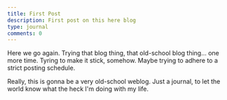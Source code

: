 ```yaml
---
title: First Post
description: First post on this here blog
type: journal
comments: 0
---
```


Here we go again. Trying that blog thing, that old-school blog thing... one more time. Tyring to make it stick, somehow. Maybe trying to adhere to a strict posting schedule.

Really, this is gonna be a very old-school weblog. Just a journal, to let the world know what the heck I'm doing with my life.